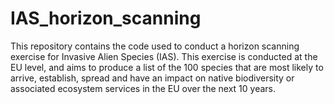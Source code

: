 # IAS_horizon_scanning

This repository contains the code used to conduct a horizon scanning exercise for Invasive Alien Species (IAS).
This exercise is conducted at the EU level, and aims to produce a list of the 100 species that are most likely to arrive, establish, spread and have an impact on native biodiversity or associated ecosystem services in the EU over the next 10 years.
